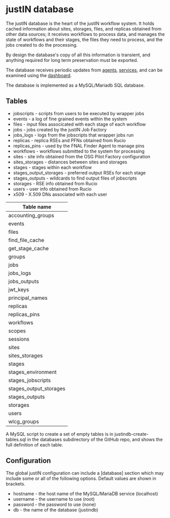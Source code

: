 # justIN database

The justIN database is the heart of the justIN workflow system. It holds cached
information about sites, storages, files, and replicas obtained from other
data sources; it receives workflows to process data, and manages the state of
workflows and their stages, the files they need to process, and the jobs
created to do the processing. 

By design the database's copy of all this information is transient, and
anything required for long term preservation must be exported. 

The database receives periodic updates from [agents](agents.md), 
[services](services.md), and can be examined using the
[dashboard](dashboard.md).

The database is implemented as a MySQL/Mariadb SQL database. 

## Tables

- jobscripts - scripts from users to be executed by wrapper jobs
- events - a log of fine grained events within the system
- files - input files associcated with each stage of each workflow
- jobs - jobs created by the justIN Job Factory
- jobs_logs - logs from the jobscripts that wrapper jobs run 
- replicas - replica RSEs and PFNs obtained from Rucio
- replicas_pins - used by the FNAL Finder Agent to manage pins
- workflows - workflows submitted to the system for processing
- sites - site info obtained from the OSG Pilot Factory configuration
- sites_storages - distances between sites and storages
- stages - stages within each workflow
- stages_output_storages - preferred output RSEs for each stage
- stages_outputs - wildcards to find output files of jobscripts
- storages - RSE info obtained from Rucio
- users - user info obtained from Rucio
- x509 - X.509 DNs associated with each user


| Table name             |
|------------------------|
| accounting_groups      |
| events                 |
| files                  |
| find_file_cache        |
| get_stage_cache        |
| groups                 |
| jobs                   |
| jobs_logs              |
| jobs_outputs           |
| jwt_keys               |
| principal_names        |
| replicas               |
| replicas_pins          |
| workflows               |
| scopes                 |
| sessions               |
| sites                  |
| sites_storages         |
| stages                 |
| stages_environment     |
| stages_jobscripts      |
| stages_output_storages |
| stages_outputs         |
| storages               |
| users                  |
| wlcg_groups            |


A MySQL script to create a set of empty tables is in
justindb-create-tables.sql in the databases subdirectory of the GitHub repo,
and shows the full definition of each table.

## Configuration

The global justIN configuration can include a [database] section which may
include some or all of the following options. Default values are shown in
brackets.

- hostname - the host name of the MySQL/MariaDB service (localhost)
- username - the username to use (root)
- password - the password to use (none)
- db - the name of the database (justindb)

